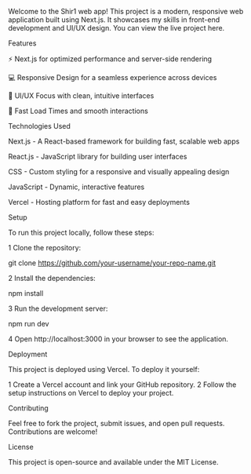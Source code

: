 Welcome to the Shir1 web app! This project is a modern, responsive web application built using Next.js. It showcases my skills in front-end development and UI/UX design. You can view the live project here.


Features

⚡️ Next.js for optimized performance and server-side rendering

💻 Responsive Design for a seamless experience across devices

🎨 UI/UX Focus with clean, intuitive interfaces

🚀 Fast Load Times and smooth interactions

Technologies Used

Next.js - A React-based framework for building fast, scalable web apps

React.js - JavaScript library for building user interfaces

CSS - Custom styling for a responsive and visually appealing design

JavaScript - Dynamic, interactive features

Vercel - Hosting platform for fast and easy deployments


Setup

To run this project locally, follow these steps:

1   Clone the repository:


git clone https://github.com/your-username/your-repo-name.git


2  Install the dependencies:

npm install


3  Run the development server:

npm run dev


4 Open http://localhost:3000 in your browser to see the application.


Deployment


This project is deployed using Vercel. To deploy it yourself:

1    Create a Vercel account and link your GitHub repository.
2    Follow the setup instructions on Vercel to deploy your project.


Contributing

Feel free to fork the project, submit issues, and open pull requests. Contributions are welcome!

License

This project is open-source and available under the MIT License.
